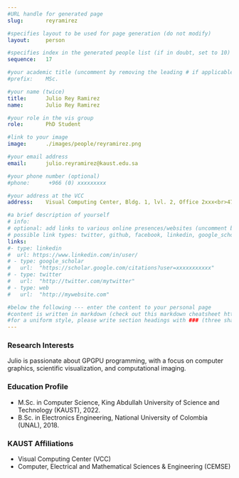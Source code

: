 ```yaml
---
#URL handle for generated page
slug:       reyramirez

#specifies layout to be used for page generation (do not modify)
layout: 	person

#specifies index in the generated people list (if in doubt, set to 10)
sequence:	17

#your academic title (uncomment by removing the leading # if applicable)
#prefix:    MSc.

#your name (twice)
title:		Julio Rey Ramirez
name:       Julio Rey Ramirez

#your role in the vis group
role:       PhD Student

#link to your image
image:      ./images/people/reyramirez.png

#your email address
email:      julio.reyramirez@kaust.edu.sa

#your phone number (optional)
#phone:      +966 (0) xxxxxxxxx

#your address at the VCC
address:    Visual Computing Center, Bldg. 1, lvl. 2, Office 2xxx<br>4700 King Abdullah University of Science and Technology<br>Thuwal 23955-6900, Saudi Arabia

#a brief description of yourself
# info:       
# optional: add links to various online presences/websites (uncomment by removing the leading # if applicable)
# possible link types: twitter, github, facebook, linkedin, google_scholar, google_plus, instagram, skype, youtube, vimeo, flickr, web (use the latter for all other link types)
links:
#- type: linkedin
#  url: https://www.linkedin.com/in/user/
# - type: google_scholar
#   url:  "https://scholar.google.com/citations?user=xxxxxxxxxxx"
# - type: twitter
#   url:  "http://twitter.com/mytwitter"
# - type: web
#   url:  "http://mywebsite.com"

#below the following --- enter the content to your personal page
#content is written in markdown (check out this markdown cheatsheet https://github.com/adam-p/markdown-here/wiki/Markdown-Cheatsheet)
#for a uniform style, please write section headings with ### (three sharps)
---
```

### Research Interests

Julio is passionate about GPGPU programming, with a focus on computer graphics, scientific visualization, and computational imaging.

### Education Profile
- M.Sc. in Computer Science, King Abdullah University of Science and Technology (KAUST), 2022.
- B.Sc. in Electronics Engineering, National University of Colombia (UNAL), 2018.

### KAUST Affiliations
- Visual Computing Center (VCC)
- Computer, Electrical and Mathematical Sciences & Engineering (CEMSE)
